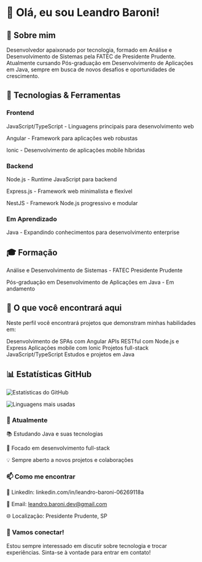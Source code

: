 # 👋 Olá, eu sou Leandro Baroni!

## 🎯 Sobre mim
Desenvolvedor apaixonado por tecnologia, formado em Análise e Desenvolvimento de Sistemas pela FATEC de Presidente Prudente. Atualmente cursando Pós-graduação em Desenvolvimento de Aplicações em Java, sempre em busca de novos desafios e oportunidades de crescimento.

## 🚀 Tecnologias & Ferramentas
### Frontend

JavaScript/TypeScript - Linguagens principais para desenvolvimento web

Angular - Framework para aplicações web robustas

Ionic - Desenvolvimento de aplicações mobile híbridas

### Backend

Node.js - Runtime JavaScript para backend

Express.js - Framework web minimalista e flexível

NestJS - Framework Node.js progressivo e modular

### Em Aprendizado

Java - Expandindo conhecimentos para desenvolvimento enterprise

## 🎓 Formação

Análise e Desenvolvimento de Sistemas - FATEC Presidente Prudente

Pós-graduação em Desenvolvimento de Aplicações em Java - Em andamento

## 💼 O que você encontrará aqui
Neste perfil você encontrará projetos que demonstram minhas habilidades em:

Desenvolvimento de SPAs com Angular
APIs RESTful com Node.js e Express
Aplicações mobile com Ionic
Projetos full-stack JavaScript/TypeScript
Estudos e projetos em Java

## 📊 Estatísticas GitHub

![Estatísticas do GitHub](https://github-readme-stats.vercel.app/api?username=leandrobaroni&show_icons=true&theme=radical&locale=pt-br)

![Linguagens mais usadas](https://github-readme-stats.vercel.app/api/top-langs/?username=LeandroBaroni&layout=compact&theme=radical&locale=pt-br)

### 🌱 Atualmente

📚 Estudando Java e suas tecnologias

🎯 Focado em desenvolvimento full-stack

💡 Sempre aberto a novos projetos e colaborações

### 📫 Como me encontrar

💼 LinkedIn: linkedin.com/in/leandro-baroni-06269118a

📧 Email: leandro.baroni.dev@gmail.com

🌐 Localização: Presidente Prudente, SP

### 🤝 Vamos conectar!
Estou sempre interessado em discutir sobre tecnologia e trocar experiências. Sinta-se à vontade para entrar em contato!
